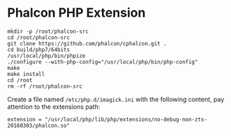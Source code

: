 # Phalcon PHP Extension

```
mkdir -p /root/phalcon-src
cd /root/phalcon-src
git clone https://github.com/phalcon/cphalcon.git .
cd build/php7/64bits
/usr/local/php/bin/phpize
./configure --with-php-config="/usr/local/php/bin/php-config"
make
make install
cd /root
rm -rf /root/phalcon-src
```


Create a file named `/etc/php.d/imagick.ini` with the following content, pay attention to the extensions path:
```
extension = "/usr/local/php/lib/php/extensions/no-debug-non-zts-20160303/phalcon.so"
```
